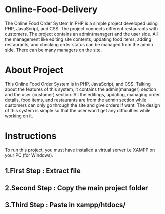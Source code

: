 # Online-Food-Delivery
The Online Food Order System In PHP is a simple project developed using PHP, JavaScript, and CSS. The project connects different restaurants with customers. The project contains an admin(manager) and the user side. All the management like editing site contents, updating food items, adding restaurants, and checking order status can be managed from the admin side. There can be many managers on the site.
# About Project
This Online Food Order System is in PHP, JavaScript, and CSS. Talking about the features of this system, it contains the admin(manager) section and the user (customer) section. All the editings, updating, managing order details, food items, and restaurants are from the admin section while customers can only go through the site and give orders if want. The design of this system is simple so that the user won’t get any difficulties while working on it.
# Instructions
To run this project, you must have installed a virtual server i.e XAMPP on your PC (for Windows).
<h2> 1.First Step : Extract file </h2>
<h2> 2.Second Step : Copy the main project folder </h2>
<h2> 3.Third Step : Paste in xampp/htdocs/ </h2>
